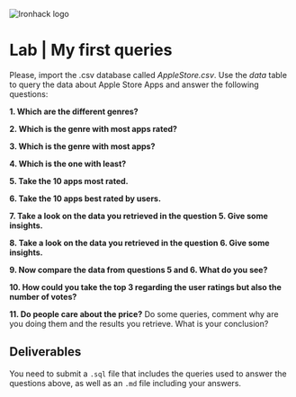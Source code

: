 ![Ironhack logo](https://i.imgur.com/1QgrNNw.png)

# Lab | My first queries

Please, import the .csv database called *AppleStore.csv*. Use the *data* table to query the data about Apple Store Apps and answer the following questions:

**1. Which are the different genres?**

**2. Which is the genre with most apps rated?**

**3. Which is the genre with most apps?**

**4. Which is the one with least?**

**5. Take the 10 apps most rated.**

**6. Take the 10 apps best rated by users.**

**7. Take a look on the data you retrieved in the question 5. Give some insights.**

**8. Take a look on the data you retrieved in the question 6. Give some insights.**

**9. Now compare the data from questions 5 and 6. What do you see?**

**10. How could you take the top 3 regarding the user ratings but also the number of votes?**

**11. Do people care about the price?** Do some queries, comment why are you doing them and the results you retrieve. What is your conclusion?


## Deliverables
You need to submit a `.sql` file that includes the queries used to answer the questions above, as well as an `.md` file including your answers.
